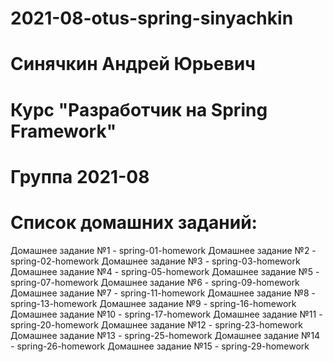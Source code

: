 # 2021-08-otus-spring-sinyachkin
# Синячкин Андрей Юрьевич
# Курс "Разработчик на Spring Framework"
# Группа 2021-08
# Список домашних заданий:
Домашнее задание №1  - spring-01-homework
Домашнее задание №2  - spring-02-homework
Домашнее задание №3  - spring-03-homework
Домашнее задание №4  - spring-05-homework
Домашнее задание №5  - spring-07-homework
Домашнее задание №6  - spring-09-homework
Домашнее задание №7  - spring-11-homework
Домашнее задание №8  - spring-13-homework
Домашнее задание №9  - spring-16-homework
Домашнее задание №10 - spring-17-homework
Домашнее задание №11 - spring-20-homework
Домашнее задание №12 - spring-23-homework
Домашнее задание №13 - spring-25-homework
Домашнее задание №14 - spring-26-homework
Домашнее задание №15 - spring-29-homework


